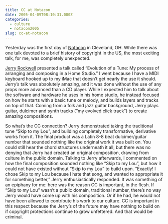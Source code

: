 ```yaml
---
title: CC at Notacon
date: 2005-04-09T08:10:31.000Z
categories:
  - culture
  - notacon2005
slug: cc-at-notacon
---
```

Yesterday was the first day of [Notacon][1]  in Cleveland, OH. While there was one talk devoted to a brief history of copyright in the US, the most exciting talk, for me, was completely unexpected.

[Jerry Rockwell][2]  presented a talk called “Evolution of a Tune: My process of arranging and composing in a Home Studio.” I went because I have a MIDI keyboard hooked up to my iMac that doesn’t get nearly the use it should. Jerry’s talk was absolutely amazing, and it was done without the use of any props more advanced than a CD player. While I expected him to talk about the software and hardware he uses in his home studio, he instead focused on how he starts with a basic tune or melody, and builds layers and tracks on top of that. Coming from a folk and jazz guitar background, Jerry plays guitar, dulcimer and synth tracks (“my evolved click track”) to create amazing compositions.

So what’s the CC connection? Jerry demonstrated taking the traditional tune “Skip to my Lou”, and building completely transformative, derivative works from it. The final product was a Latin 8-8 beat dulcimer/guitar number that sounded nothing like the original work it was built on. You could still hear the chord structures underneath it all, but there was no denying that Jerry had created an original composition, drawing from culture in the public domain. Talking to Jerry afterwards, I commented on how the final composition sounded nothing like “Skip to my Lou”, but how it could not have existed without “Skip to my Lou” to build upon. “Exactly! I chose Skip to my Lou because I hate that song, and wanted to appropriate it for something better,” Jerry enthusiastically responded. It was something of an epiphany for me: here was the reason CC is important, in the flesh. If “Skip to my Lou” wasn’t a public domain, traditional number, there’s no way Jerry would have come up with his composition. Or if he had, he would not have been allowed to contribute his work to our culture. CC is important in this respect because the Jerry’s of the future may have nothing to build on if copyright protections continue to grow unfettered. And that would be criminal.



 [1]: http://notacon.org
 [2]: http://www.jcrmusic.com/
